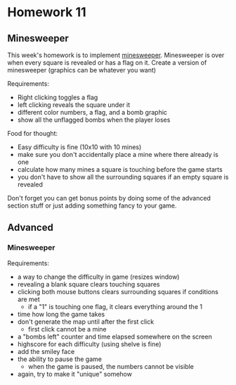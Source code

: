 Homework 11
===========================
Minesweeper
---------------------------

This week's homework is to implement [minesweeper](http://www.2flashgames.com/f/f-145.htm).  Minesweeper is over when every square is revealed or has a flag on it.  Create a version of minesweeper (graphics can be whatever you want)

Requirements:
 * Right clicking toggles a flag
 * left clicking reveals the square under it
 * different color numbers, a flag, and a bomb graphic
 * show all the unflagged bombs when the player loses

Food for thought:
 * Easy difficulty is fine (10x10 with 10 mines)
 * make sure you don't accidentally place a mine where there already is one
 * calculate how many mines a square is touching before the game starts
 * you don't have to show all the surrounding squares if an empty square is revealed

Don't forget you can get bonus points by doing some of the advanced section stuff or just adding something fancy to your game.


## Advanced

### Minesweeper

Requirements:
 * a way to change the difficulty in game (resizes window)
 * revealing a blank square clears touching squares
 * clicking both mouse buttons clears surrounding squares if conditions are met
     * if a "1" is touching one flag, it clears everything around the 1
 * time how long the game takes
 * don't generate the map until after the first click
     * first click cannot be a mine
 * a "bombs left" counter and time elapsed somewhere on the screen
 * highscore for each difficulty (using shelve is fine)
 * add the smiley face
 * the ability to pause the game
     * when the game is paused, the numbers cannot be visible
 * again, try to make it "unique" somehow

